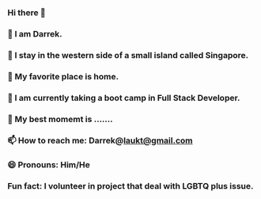 ### Hi there 👋


<!-- DarrekLau/DarrekLau** is a ✨ _special_ ✨ repository because its `README.md` (this file) appears on your GitHub profile. -->

### 🔭 I am Darrek. 
### 🌱 I stay in the western side of a small island called Singapore.
### 👯 My favorite place is home.
### 🤔 I am currently taking a boot camp in Full Stack Developer.
### 💬 My best momemt is .......
### 📫 How to reach me: Darrek@laukt@gmail.com
### 😄 Pronouns: Him/He
### Fun fact: I volunteer in project that deal with LGBTQ plus issue. 
